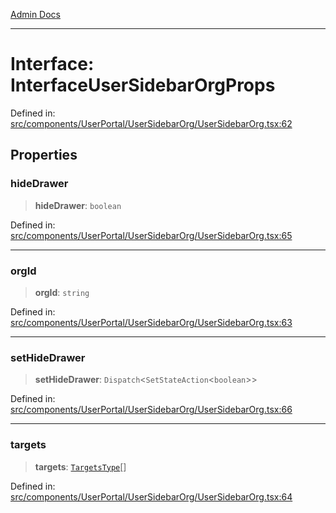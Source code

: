 [Admin Docs](/)

***

# Interface: InterfaceUserSidebarOrgProps

Defined in: [src/components/UserPortal/UserSidebarOrg/UserSidebarOrg.tsx:62](https://github.com/PalisadoesFoundation/talawa-admin/blob/main/src/components/UserPortal/UserSidebarOrg/UserSidebarOrg.tsx#L62)

## Properties

### hideDrawer

> **hideDrawer**: `boolean`

Defined in: [src/components/UserPortal/UserSidebarOrg/UserSidebarOrg.tsx:65](https://github.com/PalisadoesFoundation/talawa-admin/blob/main/src/components/UserPortal/UserSidebarOrg/UserSidebarOrg.tsx#L65)

***

### orgId

> **orgId**: `string`

Defined in: [src/components/UserPortal/UserSidebarOrg/UserSidebarOrg.tsx:63](https://github.com/PalisadoesFoundation/talawa-admin/blob/main/src/components/UserPortal/UserSidebarOrg/UserSidebarOrg.tsx#L63)

***

### setHideDrawer

> **setHideDrawer**: `Dispatch`\<`SetStateAction`\<`boolean`\>\>

Defined in: [src/components/UserPortal/UserSidebarOrg/UserSidebarOrg.tsx:66](https://github.com/PalisadoesFoundation/talawa-admin/blob/main/src/components/UserPortal/UserSidebarOrg/UserSidebarOrg.tsx#L66)

***

### targets

> **targets**: [`TargetsType`](../../../../../state/reducers/routesReducer/type-aliases/TargetsType.md)[]

Defined in: [src/components/UserPortal/UserSidebarOrg/UserSidebarOrg.tsx:64](https://github.com/PalisadoesFoundation/talawa-admin/blob/main/src/components/UserPortal/UserSidebarOrg/UserSidebarOrg.tsx#L64)
